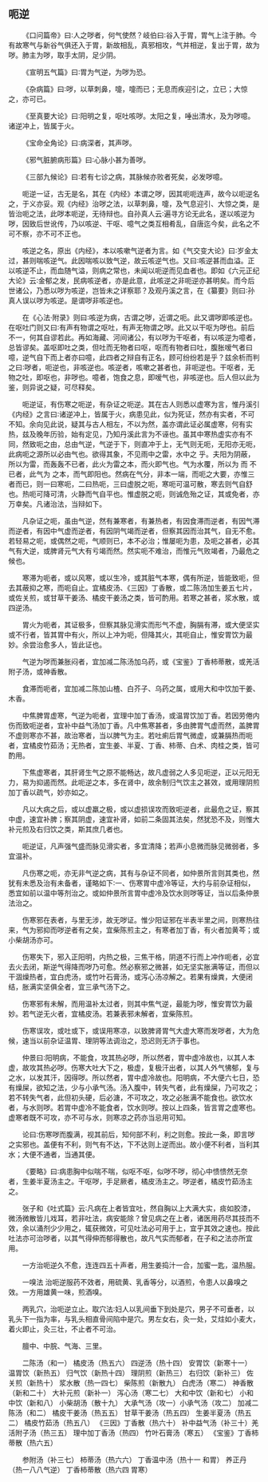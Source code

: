 ## 呃逆


&emsp;&emsp;《口问篇帝》曰∶人之哕者，何气使然？岐伯曰∶谷入于胃，胃气上注于肺。今有故寒气与新谷气俱还入于胃，新故相乱，真邪相攻，气并相逆，复出于胃，故为哕。肺主为哕，取手太阴，足少阴。

&emsp;&emsp;《宣明五气篇》曰∶胃为气逆，为哕为恐。

&emsp;&emsp;《杂病篇》曰∶哕，以草刺鼻，嚏，嚏而已；无息而疾迎引之，立已；大惊之，亦可已。

&emsp;&emsp;《至真要大论》曰∶阳明之复，呕吐咳哕。太阳之复，唾出清水，及为哕噫。诸逆冲上，皆属于火。

&emsp;&emsp;《宝命全角论》曰∶病深者，其声哕。

&emsp;&emsp;《邪气脏腑病形篇》曰∶心脉小甚为善哕。

&emsp;&emsp;《三部九候论》曰∶若有七诊之病，其脉候亦败者死矣，必发哕噫。

&emsp;&emsp;呃逆一证，古无是名，其在《内经》本谓之哕，因其呃呃连声，故今以呃逆名之，于义亦妥。观《内经》治哕之法，以草刺鼻，嚏，及气息迎引、大惊之类，是皆治呃之法，此哕本呃逆，无待辩也。自孙真人云∶遍寻方论无此名，遂以咳逆为哕，因致后世讹传，乃以咳逆、干呕、噫气之类互相肴乱，自唐迄今矣，此名之不可不察，亦不可不正也。

&emsp;&emsp;咳逆之名，原出《内经》，本以咳嗽气逆者为言。如《气交变大论》曰∶岁金太过，甚则喘咳逆气。此因喘咳以致气逆，故云咳逆气也。又曰∶咳逆甚而血溢。正以咳逆不止，而血随气溢，则病之常也，未闻以呃逆而见血者也。即如《六元正纪大论》云∶金郁之发，民病咳逆者，亦是此意，此咳逆之非呃逆亦甚明矣。而今后世诸公，乃悉以哕为咳逆，岂皆未之详察耶？及观丹溪之言，在《纂要》则曰∶孙真人误以哕为咳逆。是谓哕非咳逆也。

&emsp;&emsp;在《心法·附录》则曰∶咳逆为病，古谓之哕，近谓之呃。此又谓哕即咳逆也。在呕吐门则又曰∶有声有物谓之呕吐，有声无物谓之哕。此又以干呕为哕也。前后不一，何其自谬若此。再如海藏、河间诸公，有以哕为干呕者，有以咳逆为噫者，总皆谬矣。盖呕即吐之类，但吐而无物者曰呕，呕而有物者曰吐，腹胀嗳气者曰噫，逆气自下而上者亦曰噫，此四者之辩自有正名，顾可纷纷若是乎？兹余析而判之曰∶哕者，呃逆也，非咳逆也。咳逆者，咳嗽之甚者也，非呃逆也。干呕者，无物之吐，即呕也，非哕也。噫者，饱食之息，即嗳气也，非咳逆也。后人但以此为鉴，则异说之疑，可尽释矣。

&emsp;&emsp;呃逆证，有伤寒之呃逆，有杂证之呃逆。其在古人则悉以虚寒为言，惟丹溪引《内经》之言曰∶诸逆冲上，皆属于火，病患见此，似为死证，然亦有实者，不可不知。余向见此说，疑其与古人相左，不以为然，盖亦谓此证必属虚寒，何有实热，兹及晚年历验，始有定见，乃知丹溪此言为不诬也。虽其中寒热虚实亦有不同，然致呃之由，总由气逆，气逆于下，则直冲于上，无气则无呃，无阳亦无呃，此病呃之源所以必由气也。欲得其象，不见雨中之雷，水中之 乎。夫阳为阴蔽，所以为雷，而轰轰不已者，此火为雷之本，而火即气也。气为水覆，所以为 而 不已者，此气为 之本，而气即阳也。然病在气分，非本一端，而呃之大要，亦惟三者而已，则一曰寒呃，二曰热呃，三曰虚脱之呃，寒呃可温可散，寒去则气自舒也。热呃可降可清，火静而气自平也。惟虚脱之呃，则诚危殆之证，其或免者，亦万幸矣。凡诸治法，当辩如下。

&emsp;&emsp;凡杂证之呃，虽由气逆，然有兼寒者，有兼热者，有因食滞而逆者，有因气滞而逆者，有因中气虚而逆者，有因阴气竭而逆者，但察其因而治其气，自无不愈。若轻易之呃，或偶然之呃，气顺则已，本不必治；惟屡呃为患，及呃之甚者，必其气有大逆，或脾肾元气大有亏竭而然。然实呃不难治，而惟元气败竭者，乃最危之候也。

&emsp;&emsp;寒滞为呃者，或以风寒，或以生冷，或其脏气本寒，偶有所逆，皆能致呃，但去其蔽抑之寒，而呃自止。宜橘皮汤、《三因》丁香散，或二陈汤加生姜五七片，或佐关煎，或甘草干姜汤、橘皮干姜汤之类，皆可酌用。若寒之甚者，浆水散，或四逆汤。

&emsp;&emsp;胃火为呃者，其证极多，但察其脉见滑实而形气不虚，胸膈有滞，或大便坚实或不行者，皆其胃中有火，所以上冲为呃，但降其火，其呃自止，惟安胃饮为最妙。余尝治愈多人，皆此证也。

&emsp;&emsp;气逆为哕而兼胀闷者，宜加减二陈汤加乌药，或《宝鉴》丁香柿蒂散，或羌活附子汤，或神香散。

&emsp;&emsp;食滞而呃者，宜加减二陈加山楂、白芥子、乌药之属，或用大和中饮加干姜、木香。

&emsp;&emsp;中焦脾胃虚寒，气逆为呃者，宜理中加丁香汤，或温胃饮加丁香。若因劳倦内伤而致呃逆者，宜补中益气汤加丁香。凡中焦寒甚者，多由脾胃气虚而然，盖脾胃不虚则寒亦不甚，故治寒者，当以脾气为主。若吐痢后胃气微虚，或兼膈热而呃者，宜橘皮竹茹汤；无热者，宜生姜、半夏、丁香、柿蒂、白术、肉桂之类，皆可酌用。

&emsp;&emsp;下焦虚寒者，其肝肾生气之原不能畅达，故凡虚弱之人多见呃逆，正以元阳无力，易为抑遏而然。此呃逆之本，多在肾中，故余制归气饮主之甚效，或用理阴煎加丁香以疏气，妙亦如之。

&emsp;&emsp;凡以大病之后，或以虚羸之极，或以虚损误攻而致呃逆者，此最危之证，察其中虚，速宜补脾；察其阴虚，速宜补肾，如前二条固其法矣，然犹恐不及，则惟大补元煎及右归饮之类，斯其庶几者也。

&emsp;&emsp;呃逆证，凡声强气盛而脉见滑实者，多宜清降；若声小息微而脉见微弱者，多宜温补。

&emsp;&emsp;凡伤寒之呃，亦无非气逆之病，其有与杂证不同者，如仲景所言则其类也，然犹有未悉及治有未备者，谨略如下∶一、伤寒胃中虚冷等证，大约与前杂证相似，悉宜如前以温中等剂治之。或如仲景所言胃中虚冷及饮水则哕等证，当以后条仲景法治之。

&emsp;&emsp;伤寒邪在表者，与里无涉，故无哕证。惟少阳证邪在半表半里之间，则寒热往来，气为邪抑而哕逆者有之矣，宜柴陈煎主之，有寒者加丁香，有火者加黄芩；或小柴胡汤亦可。

&emsp;&emsp;伤寒失下，邪入正阳明，内热之极，三焦干格，阴道不行而上冲作呃者，必宜去火去闭，斯逆气得降而哕乃可愈。然必察邪之微甚，如无坚实胀满等证，而但以干涸燥热者，宜白虎汤，或竹叶石膏汤，或泻心汤凉解之。若果有燥粪，大便闭结，胀满实坚俱全者，宜三承气汤下之。

&emsp;&emsp;伤寒邪有未解，而用温补太过者，则其中焦气逆，最能为哕，惟安胃饮为最妙。若气逆无火者，宜橘皮汤。若兼表邪未解者，宜柴陈煎。

&emsp;&emsp;伤寒误攻，或吐或下，或误用寒凉，以致脾肾胃气大虚大寒而发哕者，大为危候，速当以前杂证温胃、理阴等法调治之，恐迟则无济于事也。

&emsp;&emsp;仲景曰∶阳明病，不能食，攻其热必哕，所以然者，胃中虚冷故也，以其人本虚，故攻其热必哕。伤寒大吐大下之，极虚，复极汗出者，以其人外气怫郁，复与之水，以发其汗，因得哕。所以然者，胃中虚冷故也。阳明病，不大便六七日，恐有燥屎，欲知之法，少与小承气汤。汤入腹中，转失气者，此有燥屎，乃可攻之；若不转失气者，此但初头硬，后必溏，不可攻之，攻之必胀满不能食也。欲饮水者，与水则哕。若胃中虚冷不能食者，饮水则哕。按以上四条，皆言胃之虚寒也。虚寒者既不可攻，亦不可与水，则寒凉之药亦当忌用可知。

&emsp;&emsp;论曰∶伤寒哕而腹满，视其前后，知何部不利，利之则愈。按此一条，即言哕之实邪也。盖便有不利，则气有不达，下不达则上逆而出。故小便不利者，当利其水；大便不通者，当通其便。

&emsp;&emsp;《要略》曰∶病患胸中似喘不喘，似呕不呕，似哕不哕，彻心中愦愦然无奈者，生姜半夏汤主之。干呕哕，手足厥者，橘皮汤主之。哕逆者，橘皮竹茹汤主之。

&emsp;&emsp;张子和《吐式篇》云∶凡病在上者皆宜吐，然自胸以上大满大实，痰如胶漆，微汤微散皆儿戏耳，若非吐法，病安能除？曾见病之在上者，诸医用药尽其技而不效，余以涌剂少少用之，辄获微效，可见吐法必可用于上，宜乎其效之速也。按此吐法亦可治哕者，以其气得伸而郁得散也，故凡气实而郁者，在子和之法亦所宜用。

&emsp;&emsp;一方治呃逆久不愈，连连四五十声者，用生姜捣汁一合，加蜜一匙，温热服。

&emsp;&emsp;一嗅法 治呃逆服药不效者，用硫黄、乳香等分，以酒煎，令患人以鼻嗅之效。一方用雄黄一味，煎酒嗅。

&emsp;&emsp;两乳穴，治呃逆立止。取穴法∶妇人以乳间垂下到处是穴，男子不可垂者，以乳头下一指为率，与乳头相直骨间陷中是穴。男左女右，灸一处，艾炷如小麦大，着火即止，灸三壮，不止者不可治。

&emsp;&emsp;膻中、中脘、气海、三里。

&emsp;&emsp;二陈汤（和一） 橘皮汤（热五六） 四逆汤（热十四） 安胃饮（新寒十一） 温胃饮（新热五） 归气饮（新热十四） 理阴煎（新热三） 右归饮（新补三） 佐关煎（新热十） 浆水散（热一四七） 柴陈煎（新散九） 白虎汤（寒二） 神香散（新和二十） 大补元煎（新补一） 泻心汤（寒二七） 大和中饮（新和七） 小和中饮（新和八） 小柴胡汤（散十九） 大承气汤（攻一）小承气汤（攻二） 加减二陈汤（和二） 橘皮干姜汤（热五五） 甘草干姜汤（热五四） 生姜半夏汤（热五二） 橘皮竹茹汤（热五八） 《三因》丁香散（热六十） 补中益气汤（补三十）羌活附子汤（热三五） 理中加丁香汤（热四） 竹叶石膏汤（寒五） 《宝鉴》丁香柿蒂散（热六五）

&emsp;&emsp;参附汤（补三七） 柿蒂汤（热六六） 丁香温中汤（热十一 和胃） 养正丹（热一八八气逆） 丁香柿蒂散（热六四 胃寒）

